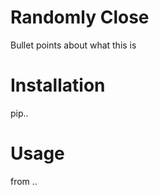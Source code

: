 # Randomly Close

Bullet points about what this is

<badges>

# Installation

pip..

# Usage

from ..

